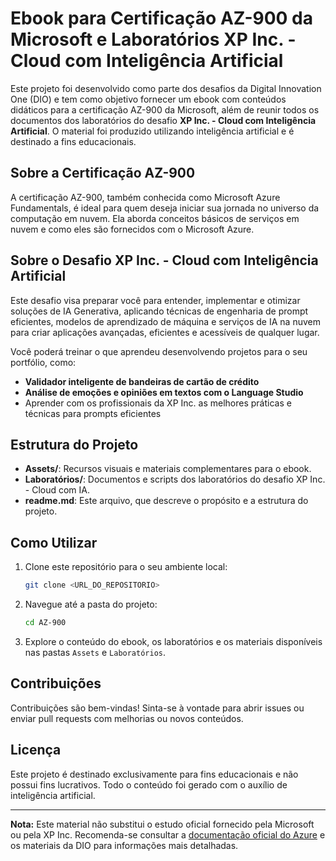 # Ebook para Certificação AZ-900 da Microsoft e Laboratórios XP Inc. - Cloud com Inteligência Artificial

Este projeto foi desenvolvido como parte dos desafios da Digital Innovation One (DIO) e tem como objetivo fornecer um ebook com conteúdos didáticos para a certificação AZ-900 da Microsoft, além de reunir todos os documentos dos laboratórios do desafio **XP Inc. - Cloud com Inteligência Artificial**. O material foi produzido utilizando inteligência artificial e é destinado a fins educacionais.

## Sobre a Certificação AZ-900

A certificação AZ-900, também conhecida como Microsoft Azure Fundamentals, é ideal para quem deseja iniciar sua jornada no universo da computação em nuvem. Ela aborda conceitos básicos de serviços em nuvem e como eles são fornecidos com o Microsoft Azure.

## Sobre o Desafio XP Inc. - Cloud com Inteligência Artificial

Este desafio visa preparar você para entender, implementar e otimizar soluções de IA Generativa, aplicando técnicas de engenharia de prompt eficientes, modelos de aprendizado de máquina e serviços de IA na nuvem para criar aplicações avançadas, eficientes e acessíveis de qualquer lugar.

Você poderá treinar o que aprendeu desenvolvendo projetos para o seu portfólio, como:
- **Validador inteligente de bandeiras de cartão de crédito**
- **Análise de emoções e opiniões em textos com o Language Studio**
- Aprender com os profissionais da XP Inc. as melhores práticas e técnicas para prompts eficientes

## Estrutura do Projeto

- **Assets/**: Recursos visuais e materiais complementares para o ebook.
- **Laboratórios/**: Documentos e scripts dos laboratórios do desafio XP Inc. - Cloud com IA.
- **readme.md**: Este arquivo, que descreve o propósito e a estrutura do projeto.

## Como Utilizar

1. Clone este repositório para o seu ambiente local:
   ```bash
   git clone <URL_DO_REPOSITORIO>
   ```
2. Navegue até a pasta do projeto:
   ```bash
   cd AZ-900
   ```
3. Explore o conteúdo do ebook, os laboratórios e os materiais disponíveis nas pastas `Assets` e `Laboratórios`.

## Contribuições

Contribuições são bem-vindas! Sinta-se à vontade para abrir issues ou enviar pull requests com melhorias ou novos conteúdos.

## Licença

Este projeto é destinado exclusivamente para fins educacionais e não possui fins lucrativos. Todo o conteúdo foi gerado com o auxílio de inteligência artificial.

---

**Nota:** Este material não substitui o estudo oficial fornecido pela Microsoft ou pela XP Inc. Recomenda-se consultar a [documentação oficial do Azure](https://learn.microsoft.com/azure) e os materiais da DIO para informações mais detalhadas.